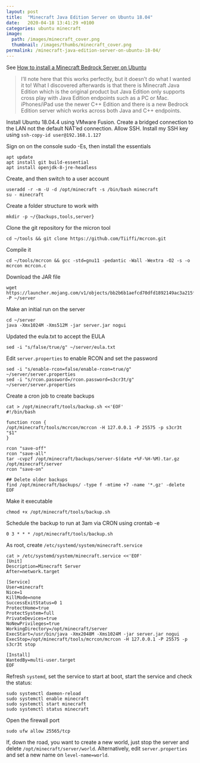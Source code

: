```yaml
---
layout: post
title:  "Minecraft Java Edition Server on Ubuntu 18.04"
date:   2020-04-18 13:41:29 +0100
categories: ubuntu minecraft
image:
  path: /images/minecraft_cover.png
  thumbnail: /images/thumbs/minecraft_cover.png
permalink: /minecraft-java-edition-server-on-ubuntu-18-04/
---
```

See [How to install a Minecraft Bedrock Server on Ubuntu](https://linuxize.com/post/how-to-install-minecraft-server-on-ubuntu-18-04/)

> I’ll note here that this works perfectly, but it doesn’t do what I wanted it to! What I discovered afterwards is that there is Minecraft Java Edition which is the original product but Java Edition only supports cross play with Java Edition endpoints such as a PC or Mac. iPhones/iPad use the newer C++ Edition and there is a new Bedrock Edition server which works across both Java and C++ endpoints.

Install Ubuntu 18.04.4 using VMware Fusion.  Create a bridged connection to the LAN not the default NAT’ed connection.  Allow SSH. Install my SSH key using `ssh-copy-id user@192.168.1.127`

Sign on on the console sudo -Es, then install the essentials

    apt update
    apt install git build-essential
    apt install openjdk-8-jre-headless

Create, and then switch to a user account

    useradd -r -m -U -d /opt/minecraft -s /bin/bash minecraft
    su - minecraft

Create a folder structure to work with

    mkdir -p ~/{backups,tools,server}

Clone the git repository for the micron tool

    cd ~/tools && git clone https://github.com/Tiiffi/mcrcon.git

Compile it

    cd ~/tools/mcrcon && gcc -std=gnu11 -pedantic -Wall -Wextra -O2 -s -o mcrcon mcrcon.c

Download the JAR file

    wget  https://launcher.mojang.com/v1/objects/bb2b6b1aefcd70dfd1892149ac3a215f6c636b07/server.jar  -P ~/server

Make an initial run on the server

    cd ~/server
    java -Xmx1024M -Xms512M -jar server.jar nogui

Updated the eula.txt to accept the EULA

    sed -i "s/false/true/g" ~/server/eula.txt

Edit `server.properties` to enable RCON and set the password

    sed -i "s/enable-rcon=false/enable-rcon=true/g" ~/server/server.properties
    sed -i "s/rcon.password=/rcon.password=s3cr3t/g" ~/server/server.properties

Create a cron job to create backups

    cat > /opt/minecraft/tools/backup.sh <<'EOF'
    #!/bin/bash

    function rcon {
    /opt/minecraft/tools/mcrcon/mcrcon -H 127.0.0.1 -P 25575 -p s3cr3t "$1"
    }

    rcon "save-off"
    rcon "save-all"
    tar -cvpzf /opt/minecraft/backups/server-$(date +%F-%H-%M).tar.gz /opt/minecraft/server
    rcon "save-on"

    ## Delete older backups
    find /opt/minecraft/backups/ -type f -mtime +7 -name '*.gz' -delete
    EOF

Make it executable

    chmod +x /opt/minecraft/tools/backup.sh

Schedule the backup to run at 3am via CRON using crontab -e

    0 3 * * * /opt/minecraft/tools/backup.sh
    
As root, create `/etc/systemd/system/minecraft.service`

    cat > /etc/systemd/system/minecraft.service <<'EOF'
    [Unit]
    Description=Minecraft Server
    After=network.target

    [Service]
    User=minecraft
    Nice=1
    KillMode=none
    SuccessExitStatus=0 1
    ProtectHome=true
    ProtectSystem=full
    PrivateDevices=true
    NoNewPrivileges=true
    WorkingDirectory=/opt/minecraft/server
    ExecStart=/usr/bin/java -Xmx2048M -Xms1024M -jar server.jar nogui
    ExecStop=/opt/minecraft/tools/mcrcon/mcrcon -H 127.0.0.1 -P 25575 -p s3cr3t stop

    [Install]
    WantedBy=multi-user.target
    EOF

Refresh `systemd`, set the service to start at boot, start the service and check the status:

    sudo systemctl daemon-reload
    sudo systemctl enable minecraft
    sudo systemctl start minecraft
    sudo systemctl status minecraft

Open the firewall port

    sudo ufw allow 25565/tcp

If, down the road, you want to create a new world, just stop the server and delete `/opt/minecraft/server/world`. Alternatively, edit `server.properties` and set a new name on `level-name=world`.
